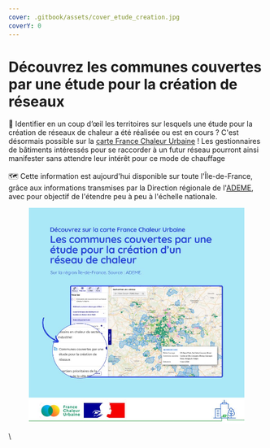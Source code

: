 ```yaml
---
cover: .gitbook/assets/cover_etude_creation.jpg
coverY: 0
---
```


# Découvrez les communes couvertes par une étude pour la création de réseaux

🔎 Identifier en un coup d’œil les territoires sur lesquels une étude pour la création de réseaux de chaleur a été réalisée ou est en cours ? C'est désormais possible sur la [carte France Chaleur Urbaine](https://france-chaleur-urbaine.beta.gouv.fr/carte?coord=2.4734448,48.8059000\&zoom=8.46\&tabId=potentiel\&accordions=Potentiel+par+territoire\&additionalLayers=etudesEnCours) ! Les gestionnaires de bâtiments intéressés pour se raccorder à un futur réseau pourront ainsi manifester sans attendre leur intérêt pour ce mode de chauffage\
\
🗺️ Cette information est aujourd'hui disponible sur toute l'Île-de-France, grâce aux informations transmises par la Direction régionale de l'[ADEME](https://www.ademe.fr/), avec pour objectif de l'étendre peu à peu à l'échelle nationale.

<figure><img src=".gitbook/assets/FCU_etudes_creation.jpg" alt=""><figcaption></figcaption></figure>

\


